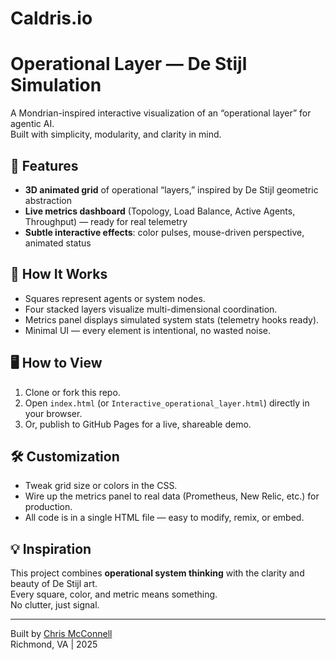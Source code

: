 # Caldris.io

# Operational Layer — De Stijl Simulation

A Mondrian-inspired interactive visualization of an “operational layer” for agentic AI.  
Built with simplicity, modularity, and clarity in mind.

## 🌟 Features

- **3D animated grid** of operational “layers,” inspired by De Stijl geometric abstraction
- **Live metrics dashboard** (Topology, Load Balance, Active Agents, Throughput) — ready for real telemetry
- **Subtle interactive effects**: color pulses, mouse-driven perspective, animated status

## 🚀 How It Works

- Squares represent agents or system nodes.  
- Four stacked layers visualize multi-dimensional coordination.
- Metrics panel displays simulated system stats (telemetry hooks ready).
- Minimal UI — every element is intentional, no wasted noise.

## 🖥️ How to View

1. Clone or fork this repo.
2. Open `index.html` (or `Interactive_operational_layer.html`) directly in your browser.
3. Or, publish to GitHub Pages for a live, shareable demo.

## 🛠️ Customization

- Tweak grid size or colors in the CSS.
- Wire up the metrics panel to real data (Prometheus, New Relic, etc.) for production.
- All code is in a single HTML file — easy to modify, remix, or embed.

## 💡 Inspiration

This project combines **operational system thinking** with the clarity and beauty of De Stijl art.  
Every square, color, and metric means something.  
No clutter, just signal.

---

Built by [Chris McConnell](https://github.com/chrismcconnell)  
Richmond, VA | 2025

